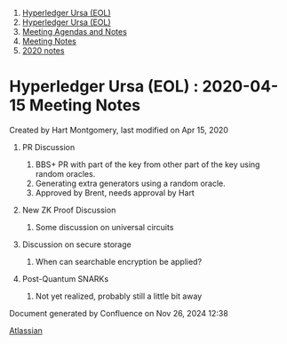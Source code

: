 1. [Hyperledger Ursa (EOL)](index.html)
2. [Hyperledger Ursa (EOL)](19595269.html)
3. [Meeting Agendas and Notes](Meeting-Agendas-and-Notes_19603313.html)
4. [Meeting Notes](Meeting-Notes_19611649.html)
5. [2020 notes](2020-notes_19611911.html)

# Hyperledger Ursa (EOL) : 2020-04-15 Meeting Notes

Created by Hart Montgomery, last modified on Apr 15, 2020

1. PR Discussion
   
   1. BBS+ PR with part of the key from other part of the key using random oracles.
   2. Generating extra generators using a random oracle.
   3. Approved by Brent, needs approval by Hart
2. New ZK Proof Discussion
   
   1. Some discussion on universal circuits
3. Discussion on secure storage
   
   1. When can searchable encryption be applied?
4. Post-Quantum SNARKs
   
   1. Not yet realized, probably still a little bit away

Document generated by Confluence on Nov 26, 2024 12:38

[Atlassian](http://www.atlassian.com/)
